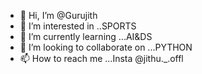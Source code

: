 - 👋 Hi, I’m @Gurujith
- 👀 I’m interested in ..SPORTS
- 🌱 I’m currently learning ...AI&DS
- 💞️ I’m looking to collaborate on ...PYTHON
- 📫 How to reach me ...Insta @jithu._.offl

<!---
Gurujith/Gurujith is a ✨ special ✨ repository because its `README.md` (this file) appears on your GitHub profile.
You can click the Preview link to take a look at your changes.
--->
